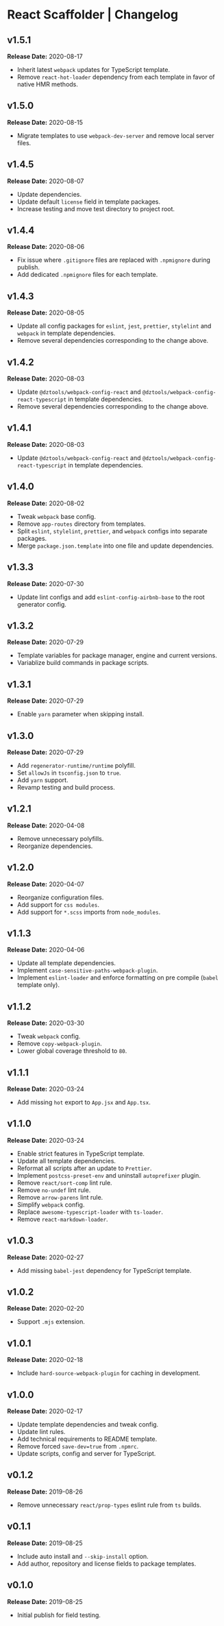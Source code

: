 # React Scaffolder | Changelog

## v1.5.1

**Release Date:** 2020-08-17

* Inherit latest `webpack` updates for TypeScript template.
* Remove `react-hot-loader` dependency from each template in favor of native HMR methods.

## v1.5.0

**Release Date:** 2020-08-15

* Migrate templates to use `webpack-dev-server` and remove local server files.

## v1.4.5

**Release Date:** 2020-08-07

* Update dependencies.
* Update default `license` field in template packages.
* Increase testing and move test directory to project root.

## v1.4.4

**Release Date:** 2020-08-06

* Fix issue where `.gitignore` files are replaced with `.npmignore` during publish.
* Add dedicated `.npmignore` files for each template.

## v1.4.3

**Release Date:** 2020-08-05

* Update all config packages for `eslint`, `jest`, `prettier`, `stylelint` and `webpack` in template dependencies.
* Remove several dependencies corresponding to the change above.

## v1.4.2

**Release Date:** 2020-08-03

* Update `@dztools/webpack-config-react` and `@dztools/webpack-config-react-typescript` in template dependencies.
* Remove several dependencies corresponding to the change above.

## v1.4.1

**Release Date:** 2020-08-03

* Update `@dztools/webpack-config-react` and `@dztools/webpack-config-react-typescript` in template dependencies.

## v1.4.0

**Release Date:** 2020-08-02

* Tweak `webpack` base config.
* Remove `app-routes` directory from templates.
* Split `eslint`, `stylelint`, `prettier`, and `webpack` configs into separate packages.
* Merge `package.json.template` into one file and update dependencies.

## v1.3.3

**Release Date:** 2020-07-30

* Update lint configs and add `eslint-config-airbnb-base` to the root generator config.

## v1.3.2

**Release Date:** 2020-07-29

* Template variables for package manager, engine and current versions.
* Variablize build commands in package scripts.

## v1.3.1

**Release Date:** 2020-07-29

* Enable `yarn` parameter when skipping install.

## v1.3.0

**Release Date:** 2020-07-29

* Add `regenerator-runtime/runtime` polyfill.
* Set `allowJs` in `tsconfig.json` to `true`.
* Add `yarn` support.
* Revamp testing and build process.

## v1.2.1

**Release Date:** 2020-04-08

* Remove unnecessary polyfills.
* Reorganize dependencies.

## v1.2.0

**Release Date:** 2020-04-07

* Reorganize configuration files.
* Add support for `css modules`.
* Add support for `*.scss` imports from `node_modules`.

## v1.1.3

**Release Date:** 2020-04-06

* Update all template dependencies.
* Implement `case-sensitive-paths-webpack-plugin`.
* Implement `eslint-loader` and enforce formatting on pre compile (`babel` template only).

## v1.1.2

**Release Date:** 2020-03-30

* Tweak `webpack` config.
* Remove `copy-webpack-plugin`.
* Lower global coverage threshold to `80`.

## v1.1.1

**Release Date:** 2020-03-24

* Add missing `hot` export to `App.jsx` and `App.tsx`.

## v1.1.0

**Release Date:** 2020-03-24

* Enable strict features in TypeScript template.
* Update all template dependencies.
* Reformat all scripts after an update to `Prettier`.
* Implement `postcss-preset-env` and uninstall `autoprefixer` plugin.
* Remove `react/sort-comp` lint rule.
* Remove `no-undef` lint rule.
* Remove `arrow-parens` lint rule.
* Simplify `webpack` config.
* Replace `awesome-typescript-loader` with `ts-loader`.
* Remove `react-markdown-loader`.

## v1.0.3

**Release Date:** 2020-02-27

* Add missing `babel-jest` dependency for TypeScript template.

## v1.0.2

**Release Date:** 2020-02-20

* Support `.mjs` extension.

## v1.0.1

**Release Date:** 2020-02-18

* Include `hard-source-webpack-plugin` for caching in development.

## v1.0.0

**Release Date:** 2020-02-17

* Update template dependencies and tweak config.
* Update lint rules.
* Add technical requirements to README template.
* Remove forced `save-dev=true` from `.npmrc`.
* Update scripts, config and server for TypeScript.

## v0.1.2

**Release Date:** 2019-08-26

* Remove unnecessary `react/prop-types` eslint rule from `ts` builds.

## v0.1.1

**Release Date:** 2019-08-25

* Include auto install and `--skip-install` option.
* Add author, repository and license fields to package templates.

## v0.1.0

**Release Date:** 2019-08-25

* Initial publish for field testing.
